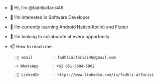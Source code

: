 - 👋 Hi, I’m @fadhlialfarisi46
- 👀 I’m interested in Software Developer
- 🌱 I’m currently learning Android Native(Kotlin) and Flutter
- 💞️ I’m looking to collaborate at every opportunity
- 📫 How to reach me:
       
        -📧 email         : fadhlialfarisi46@gmail.com
        
        -📞 WhatsApp      : +62 851-5694-5062
        
        -🔗 LinkedIn      : https://www.linkedin.com/in/fadhli-alfarisi

<!---
fadhlialfarisi46/fadhlialfarisi46 is a ✨ special ✨ repository because its `README.md` (this file) appears on your GitHub profile.
You can click the Preview link to take a look at your changes.
--->
